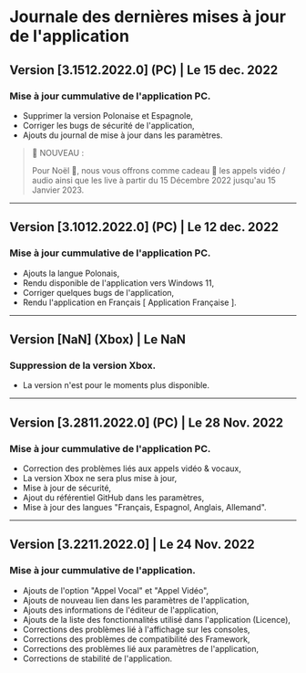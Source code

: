 # Journale des dernières mises à jour de l'application

## Version [3.1512.2022.0] (PC) | Le 15 dec. 2022
### Mise à jour cummulative de l'application PC.

- Supprimer la version Polonaise et Espagnole,
- Corriger les bugs de sécurité de l'application,
- Ajouts du journal de mise à jour dans les paramètres.

>🎉 NOUVEAU : 
>
>Pour Noël 🎄, nous vous offrons comme cadeau 🎁 les appels vidéo / audio ainsi que les live à partir du 15 Décembre 2022 jusqu'au 15 Janvier 2023.

***

## Version [3.1012.2022.0] (PC) | Le 12 dec. 2022
### Mise à jour cummulative de l'application PC.

- Ajouts la langue Polonais,
- Rendu disponible de l'application vers Windows 11,
- Corriger quelques bugs de l'application,
- Rendu l'application en Français [ Application Française ].

***

## Version [NaN] (Xbox) | Le NaN
### Suppression de la version Xbox.

- La version n'est pour le moments plus disponible.

***

## Version [3.2811.2022.0] (PC) | Le 28 Nov. 2022
### Mise à jour cummulative de l'application PC.

- Correction des problèmes liés aux appels vidéo & vocaux,
- La version Xbox ne sera plus mise à jour,
- Mise à jour de sécurité,
- Ajout du référentiel GitHub dans les paramètres,
- Mise à jour des langues "Français, Espagnol, Anglais, Allemand".

***

## Version [3.2211.2022.0] | Le 24 Nov. 2022
### Mise à jour cummulative de l'application.

- Ajouts de l'option "Appel Vocal" et "Appel Vidéo",
- Ajouts de nouveau lien dans les paramètres de l'application,
- Ajouts des informations de l'éditeur de l'application,
- Ajouts de la liste des fonctionnalités utilisé dans l'application (Licence),
- Corrections des problèmes lié à l'affichage sur les consoles,
- Corrections des problèmes de compatibilité des Framework,
- Corrections des problèmes lié aux paramètres de l'application,
- Corrections de stabilité de l'application.
